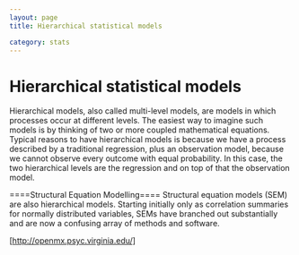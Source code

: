```yaml
---
layout: page
title: Hierarchical statistical models

category: stats
---
```


Hierarchical statistical models
===

Hierarchical models, also called multi-level models, are models in which processes occur at different levels. The easiest way to imagine such models is by thinking of two or more coupled mathematical equations. Typical reasons to have hierarchical models is because we have a process described by a traditional regression, plus an observation model, because we cannot observe every outcome with equal probability. In this case, the two hierarchical levels are the regression and on top of that the observation model.


====Structural Equation Modelling====
Structural equation models (SEM) are also hierarchical models. Starting initially only as correlation summaries for normally distributed variables, SEMs have branched out substantially and are now a confusing array of methods and software.

[http://openmx.psyc.virginia.edu/]
